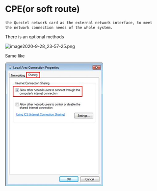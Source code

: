 CPE(or soft route)
=====

	the Quectel network card as the external network interface, to meet the network connection needs of the whole system.

There is an optional methods


![image2020-9-28_23-57-25.png](https://i.loli.net/2020/09/30/JfKg45UjGXHFVPw.png)


Same like

![](windows_internel_share.jpg)







